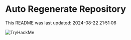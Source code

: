 # Auto Regenerate Repository

This README was last updated: 2024-08-22 21:51:06

 ![TryHackMe](https://tryhackme.com/badge/533634)